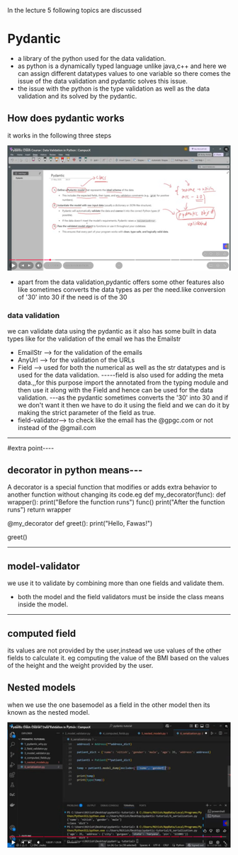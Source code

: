 In the lecture 5 following topics are discussed

# Pydantic
- a library of the python used for the data validation.  
- as python is a dynamically typed language unlike java,c++ and here we can assign different datatypes values to one variable so there comes the issue of the data validation and pydantic solves this issue.  
- the issue with the python is the type validation as well as the data validation and its solved by the pydantic. 


## How does pydantic works
it works in the following three steps

![alt text](image-12.png)

- apart from the data validation,pydantic offers some other features also like sometimes converts the data types as per the need.like conversion of '30' into 30 if the need is of the 30 

### data validation
we can validate data using the pydantic as it also has some built in data types like for the validation of the email we has the Emailstr
- EmailStr --> for the validation of the emails
- AnyUrl --> for the validation of the URLs
- Field --> used for both the numerical as well as the str datatypes and is used for the data validation.
-----field is also used for adding the meta data.,,for this purpose import the annotated from the typing module and then use it along with the Field and hence can be used for the data validation.
---as the pydantic sometimes converts the '30' into 30 and if we don't want it then we have to do it using the field and we can do it by making the strict parameter of the field as true.
- field-validator--> to check like the email has the @gpgc.com or not instead of the @gmail.com

---------------------------------------------------------------
#extra point----
## decorator in python means---     
A decorator is a special function that modifies or adds extra behavior to another function without changing its code.eg
def my_decorator(func):
    def wrapper():
        print("Before the function runs")
        func()
        print("After the function runs")
    return wrapper

@my_decorator
def greet():
    print("Hello, Fawas!")

greet()

-------------------------------------------------------------

## model-validator
we use it to validate by combining more than one fields and validate them.  
- both the model and the field validators must be inside the class means inside the model.


--------------------------------------------------------------------

## computed field
its values are not provided by the user,instead we use values of the other fields to calculate it.
eg computing the value of the BMI based on the values of the height and the weight provided by the user.

## Nested models
when we use the one basemodel as a field in the other model then its known as the nested model.

![alt text](image-13.png)